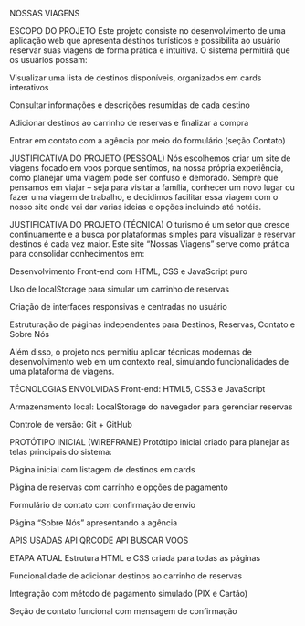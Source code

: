  NOSSAS VIAGENS
 
ESCOPO DO PROJETO
Este projeto consiste no desenvolvimento de uma aplicação web que apresenta destinos turísticos e possibilita ao usuário reservar suas viagens de forma prática e intuitiva.
O sistema permitirá que os usuários possam:

Visualizar uma lista de destinos disponíveis, organizados em cards interativos

Consultar informações e descrições resumidas de cada destino

Adicionar destinos ao carrinho de reservas e finalizar a compra

Entrar em contato com a agência por meio do formulário (seção Contato)

JUSTIFICATIVA DO PROJETO (PESSOAL)
Nós escolhemos criar um site de viagens focado em voos porque sentimos, na nossa própria experiência, como planejar uma viagem pode ser confuso e demorado. Sempre que pensamos em viajar – seja para visitar a família, conhecer um novo lugar ou fazer uma viagem de trabalho, e decidimos facilitar essa viagem com o nosso site onde vai dar varias ideias e opções incluindo até hotéis.

JUSTIFICATIVA DO PROJETO (TÉCNICA)
O turismo é um setor que cresce continuamente e a busca por plataformas simples para visualizar e reservar destinos é cada vez maior.
Este site “Nossas Viagens” serve como prática para consolidar conhecimentos em:

Desenvolvimento Front-end com HTML, CSS e JavaScript puro

Uso de localStorage para simular um carrinho de reservas

Criação de interfaces responsivas e centradas no usuário

Estruturação de páginas independentes para Destinos, Reservas, Contato e Sobre Nós

Além disso, o projeto nos permitiu aplicar técnicas modernas de desenvolvimento web em um contexto real, simulando funcionalidades de uma plataforma de viagens.

TÉCNOLOGIAS ENVOLVIDAS
Front-end: HTML5, CSS3 e JavaScript

Armazenamento local: LocalStorage do navegador para gerenciar reservas

Controle de versão: Git + GitHub



PROTÓTIPO INICIAL (WIREFRAME)
Protótipo inicial criado para planejar as telas principais do sistema:

Página inicial com listagem de destinos em cards

Página de reservas com carrinho e opções de pagamento

Formulário de contato com confirmação de envio

Página “Sobre Nós” apresentando a agência

APIS USADAS
API QRCODE
API BUSCAR VOOS

ETAPA ATUAL
Estrutura HTML e CSS criada para todas as páginas

Funcionalidade de adicionar destinos ao carrinho de reservas

Integração com método de pagamento simulado (PIX e Cartão)

Seção de contato funcional com mensagem de confirmação
